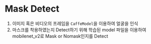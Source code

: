 # Mask Detect

1. 이미지 혹은 비디오의 프레임을 `CaffeModel`을 이용하여 얼굴을 인식
2. 마스크를 착용하였는지 Detect하기 위해 학습된 model 파일을 이용하여 mobilenet_v2로 Mask or Nomask인지를 Detect

<img1>

<img2>

<img3>